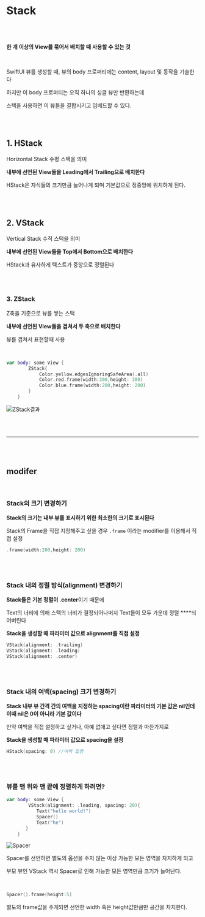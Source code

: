 # Stack

<br><br>

**한 개 이상의 View를 묶어서 배치할 때 사용할 수 있는 것**

<br>

SwiftUI 뷰를 생성할 때, 뷰의 body 프로퍼티에는 content, layout 및 동작을 기술한다

하지만 이 body 프로퍼티는 오직 하나의 싱글 뷰만 반환하는데

스택을 사용하면 이 뷰들을 결합시키고 임베드할 수 있다.

<br><br>

## 1. HStack

Horizontal Stack 수평 스택을 의미

**내부에 선언된 View들을 Leading에서 Trailing으로 배치한다**

HStack은 자식들의 크기만큼 늘어나게 되며 기본값으로 정중앙에 위치하게 된다.

<br><br>

## 2. VStack

Vertical Stack 수직 스택을 의미

**내부에 선언된 View들을 Top에서 Bottom으로 배치한다**

HStack과 유사하게 텍스트가 중앙으로 정렬된다

<br><br>

### 3. ZStack

Z축을 기준으로 뷰를 쌓는 스택

**내부에 선언된 View들을 겹쳐서 두 축으로 배치한다**

뷰를 겹쳐서 표현할때 사용

<br>

```Swift
var body: some View {
        ZStack{
            Color.yellow.edgesIgnoringSafeArea(.all)
            Color.red.frame(width:300,height: 300)
            Color.blue.frame(width:200,height: 200)
        }
    }
```
![ZStack결과](https://miro.medium.com/v2/resize:fit:1100/format:webp/1*oTEg_LROcRzJk2djC-O-6Q.png)

<br><br>

---

<br><br>

## modifer

<br>

### ****Stack의 크기 변경하기****

**Stack의 크기는 내부 뷰를 표시하기 위한 최소한의 크기로 표시된다**

Stack의 Frame을 직접 지정해주고 싶을 경우 `.frame` 이라는 modifier를 이용해서 직접 설정

```swift
.frame(width:200,height: 200)
```

<br><br>
 

### ****Stack 내의 정렬 방식(alignment) 변경하기****

**Stack들은 기본 정렬이 .center**이기 때문에 

Text의 너비에 의해 스택의 너비가 결정되어나머지 Text들이 모두 가운데 정렬 ****되어버린다

**Stack을 생성할 때 파라미터 값으로 alignment를 직접 설정**

```swift
VStack(alignment: .trailing)
VStack(alignment: .leading)
VStack(alignment: .center)
```

<br><br>

### ****Stack 내의 여백(spacing) 크기 변경하기****

**Stack 내부 뷰 간격 간의 여백을 지정하는 spacing이란 파라미터의 기본 값은 nil인데 이때 nil은 0이 아니라 기본 값이다**

만약 여백을 직접 설정하고 싶거나, 아예 없애고 싶다면 정렬과 마찬가지로

**Stack을 생성할 때 파라미터 값으로 spacing을 설정**

```swift
HStack(spacing: 0) //여백 없앰
```

<br><br>

### **뷰를 맨 위와 맨 끝에 정렬하게 하려면?**

```swift
var body: some View {
        VStack(alignment: .leading, spacing: 20){
           Text("hello world!")
           Spacer()
           Text("he")
       }
    }
```

![Spacer](https://miro.medium.com/v2/resize:fit:1100/format:webp/1*cHyf7PKF-6cfytysE4skJQ.png)

Spacer를 선언하면 별도의 옵션을 주지 않는 이상 가능한 모든 영역을 차지하게 되고 

부모 뷰인 VStack 역시 Spacer로 인해 가능한 모든 영역만큼 크기가 늘어난다.

<br>


```swift
Spacer().frame(height:5)
```

별도의 frame값을 주게되면 선언한 width 혹은 height값만큼만 공간을 차지한다.